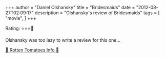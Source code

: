 +++
author = "Daniel Olshansky"
title = "Bridesmaids"
date = "2012-08-27T02:09:17"
description = "Olshansky's review of Bridesmaids"
tags = [
    "movie",
]
+++

Rating: ⭐⭐⭐🌟

Olshansky was too lazy to write a review for this one...

[🍅 Rotten Tomatoes Info 🍅](https://www.rottentomatoes.com//m/bridesmaids_2011)